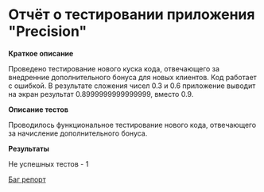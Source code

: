 # **Отчёт о тестировании приложения "Precision"**
**Краткое описание**

Проведено тестирование нового куска кода, отвечающего за внедренние дополнительного бонуса для новых клиентов. Код работает с ошибкой. В результате сложения чисел 0.3 и 0.6 приложение выводит на экран результат 0.8999999999999999, вместо 0.9. 

**Описание тестов**

Проводилось функциональное тестирование нового кода, отвечающего за начисление дополнительного бонуса.

**Результаты**

Не успешных тестов - 1

[Баг репорт](https://github.com/GubinaIrina/homeworks-java-1.2-2/issues/1#issue-690214983)
